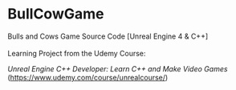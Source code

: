 # BullCowGame

Bulls and Cows Game Source Code [Unreal Engine 4 & C++]
<br><br>
Learning Project from the Udemy Course:<br>

<em>Unreal Engine C++ Developer: Learn C++ and Make Video Games</em><br>
(https://www.udemy.com/course/unrealcourse/)

